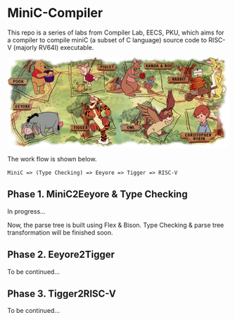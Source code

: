 # MiniC-Compiler

This repo is a series of labs from Compiler Lab, EECS, PKU, which aims for a compiler to compile miniC (a subset of C language) source code to RISC-V (majorly RV64I) executable.

![pooh](images/pooh.jpg)

The work flow is shown below.

```
MiniC => (Type Checking) => Eeyore => Tigger => RISC-V
```

## Phase 1. MiniC2Eeyore & Type Checking

In progress...

Now, the parse tree is built using Flex & Bison. Type Checking & parse tree transformation will be finished soon.

## Phase 2. Eeyore2Tigger

To be continued...

## Phase 3. Tigger2RISC-V

To be continued...
